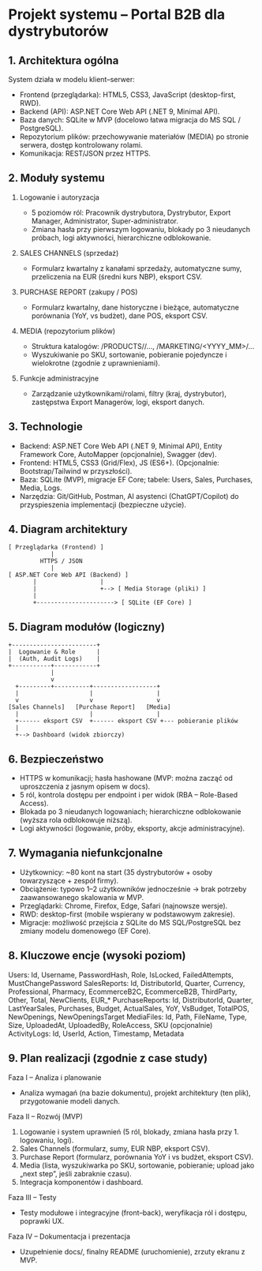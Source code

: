 # Projekt systemu – Portal B2B dla dystrybutorów

## 1. Architektura ogólna
System działa w modelu klient–serwer:
- Frontend (przeglądarka): HTML5, CSS3, JavaScript (desktop-first, RWD).
- Backend (API): ASP.NET Core Web API (.NET 9, Minimal API).
- Baza danych: SQLite w MVP (docelowo łatwa migracja do MS SQL / PostgreSQL).
- Repozytorium plików: przechowywanie materiałów (MEDIA) po stronie serwera, dostęp kontrolowany rolami.
- Komunikacja: REST/JSON przez HTTPS.

## 2. Moduły systemu
1. Logowanie i autoryzacja
   - 5 poziomów ról: Pracownik dystrybutora, Dystrybutor, Export Manager, Administrator, Super-administrator.
   - Zmiana hasła przy pierwszym logowaniu, blokady po 3 nieudanych próbach, logi aktywności, hierarchiczne odblokowanie.

2. SALES CHANNELS (sprzedaż)
   - Formularz kwartalny z kanałami sprzedaży, automatyczne sumy, przeliczenia na EUR (średni kurs NBP), eksport CSV.

3. PURCHASE REPORT (zakupy / POS)
   - Formularz kwartalny, dane historyczne i bieżące, automatyczne porównania (YoY, vs budżet), dane POS, eksport CSV.

4. MEDIA (repozytorium plików)
   - Struktura katalogów: /PRODUCTS/<SKU>/..., /MARKETING/<YYYY_MM>/...
   - Wyszukiwanie po SKU, sortowanie, pobieranie pojedyncze i wielokrotne (zgodnie z uprawnieniami).

5. Funkcje administracyjne
   - Zarządzanie użytkownikami/rolami, filtry (kraj, dystrybutor), zastępstwa Export Managerów, logi, eksport danych.

## 3. Technologie
- Backend: ASP.NET Core Web API (.NET 9, Minimal API), Entity Framework Core, AutoMapper (opcjonalnie), Swagger (dev).
- Frontend: HTML5, CSS3 (Grid/Flex), JS (ES6+). (Opcjonalnie: Bootstrap/Tailwind w przyszłości).
- Baza: SQLite (MVP), migracje EF Core; tabele: Users, Sales, Purchases, Media, Logs.
- Narzędzia: Git/GitHub, Postman, AI asystenci (ChatGPT/Copilot) do przyspieszenia implementacji (bezpieczne użycie).

## 4. Diagram architektury

```text
[ Przeglądarka (Frontend) ]
            |
         HTTPS / JSON
            |
[ ASP.NET Core Web API (Backend) ]
       |                  |
       |                  +--> [ Media Storage (pliki) ]
       |
       +----------------------> [ SQLite (EF Core) ]
```

## 5. Diagram modułów (logiczny)

```text
+------------------------+
|  Logowanie & Role      |
|  (Auth, Audit Logs)    |
+-----------+------------+
            |
            v
  +---------+----------+------------------+
  |                    |                  |
  v                    v                  v
[Sales Channels]   [Purchase Report]   [Media]
  |                    |                  |
  +------ eksport CSV  +------ eksport CSV +--- pobieranie plików
  |
  +--> Dashboard (widok zbiorczy)

```

## 6. Bezpieczeństwo
- HTTPS w komunikacji; hasła hashowane (MVP: można zacząć od uproszczenia z jasnym opisem w docs).
- 5 ról, kontrola dostępu per endpoint i per widok (RBA – Role-Based Access).
- Blokada po 3 nieudanych logowaniach; hierarchiczne odblokowanie (wyższa rola odblokowuje niższą).
- Logi aktywności (logowanie, próby, eksporty, akcje administracyjne).

## 7. Wymagania niefunkcjonalne
- Użytkownicy: ~80 kont na start (35 dystrybutorów + osoby towarzyszące + zespół firmy).
- Obciążenie: typowo 1–2 użytkowników jednocześnie → brak potrzeby zaawansowanego skalowania w MVP.
- Przeglądarki: Chrome, Firefox, Edge, Safari (najnowsze wersje).
- RWD: desktop-first (mobile wspierany w podstawowym zakresie).
- Migracje: możliwość przejścia z SQLite do MS SQL/PostgreSQL bez zmiany modelu domenowego (EF Core).

## 8. Kluczowe encje (wysoki poziom)
Users:      Id, Username, PasswordHash, Role, IsLocked, FailedAttempts, MustChangePassword
SalesReports:      Id, DistributorId, Quarter, Currency, Professional, Pharmacy, EcommerceB2C, EcommerceB2B, ThirdParty, Other, Total, NewClients, EUR_*
PurchaseReports:  Id, DistributorId, Quarter, LastYearSales, Purchases, Budget, ActualSales, YoY, VsBudget, TotalPOS, NewOpenings, NewOpeningsTarget
MediaFiles:      Id, Path, FileName, Type, Size, UploadedAt, UploadedBy, RoleAccess, SKU (opcjonalnie)
ActivityLogs:       Id, UserId, Action, Timestamp, Metadata

## 9. Plan realizacji (zgodnie z case study)
Faza I – Analiza i planowanie
- Analiza wymagań (na bazie dokumentu), projekt architektury (ten plik), przygotowanie modeli danych.

Faza II – Rozwój (MVP)
1) Logowanie i system uprawnień (5 ról, blokady, zmiana hasła przy 1. logowaniu, logi).  
2) Sales Channels (formularz, sumy, EUR NBP, eksport CSV).  
3) Purchase Report (formularz, porównania YoY i vs budżet, eksport CSV).  
4) Media (lista, wyszukiwarka po SKU, sortowanie, pobieranie; upload jako „next step”, jeśli zabraknie czasu).  
5) Integracja komponentów i dashboard.

Faza III – Testy
- Testy modułowe i integracyjne (front–back), weryfikacja ról i dostępu, poprawki UX.

Faza IV – Dokumentacja i prezentacja
- Uzupełnienie docs/, finalny README (uruchomienie), zrzuty ekranu z MVP.
